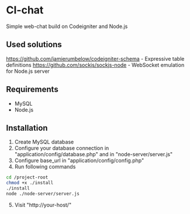 # CI-chat

Simple web-chat build on Codeigniter and Node.js

## Used solutions

https://github.com/jamierumbelow/codeigniter-schema - Expressive table definitions
https://github.com/sockjs/sockjs-node - WebSocket emulation for Node.js server

## Requirements

* MySQL
* Node.js

## Installation

1. Create MySQL database
2. Configure your database connection in "application/config/database.php" and in "node-server/server.js"
3. Configure base_url in "application/config/config.php"
4. Run following commands

```bash
cd /project-root
chmod +x ./install
./install
node ./node-server/server.js
```

5. Visit "http://your-host/"
